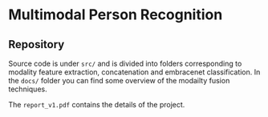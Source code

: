 # Multimodal Person Recognition

## Repository
Source code is under `src/` and is divided into folders corresponding to modality feature extraction, concatenation and embracenet classification.
In the `docs/` folder you can find some overview of the modailty fusion techniques. 

The `report_v1.pdf` contains the details of the project.
